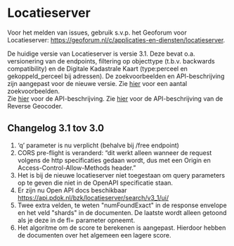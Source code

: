 # Locatieserver

Voor het melden van issues, gebruik s.v.p. het Geoforum voor Locatieserver: https://geoforum.nl/c/applicaties-en-diensten/locatieserver.

De huidige versie van Locatieserver is versie 3.1. Deze bevat o.a. versionering van de endpoints, filtering op objecttype (t.b.v. backwards compatibility) en de Digitale Kadastrale Kaart (type:perceel en gekoppeld_perceel bij adressen). De zoekvoorbeelden en API-beschrijving zijn aangepast voor de nieuwe versie.
Zie [hier](https://github.com/PDOK/locatieserver/wiki/Zoekvoorbeelden-Locatieserver) voor een aantal zoekvoorbeelden.  
Zie [hier](https://github.com/PDOK/locatieserver/wiki/API-Locatieserver) voor de API-beschrijving.
Zie [hier](https://github.com/PDOK/locatieserver/wiki/API-Reverse-Geocoder) voor de API-beschrijving van de Reverse Geocoder.

## Changelog 3.1 tov 3.0

1. ‘q’ parameter is nu verplicht (behalve bij /free endpoint)
2. CORS pre-flight is veranderd: “dit werkt alleen wanneer de request volgens de http specificaties gedaan wordt, dus met een Origin en Access-Control-Allow-Methods header.”
3. Het is bij de nieuwe locatieserver niet toegestaan om query parameters op te geven die niet in de OpenAPI specificatie staan.
4. Er zijn nu Open API docs beschikbaar https://api.pdok.nl/bzk/locatieserver/search/v3_1/ui/
5. Twee extra velden, te weten "numFoundExact" in de response envelope en het veld "shards" in de documenten. De laatste wordt alleen getoond als je deze in de fl= parameter opneemt.
6. Het algoritme om de score te berekenen is aangepast. Hierdoor hebben de documenten over het algemeen een lagere score.
